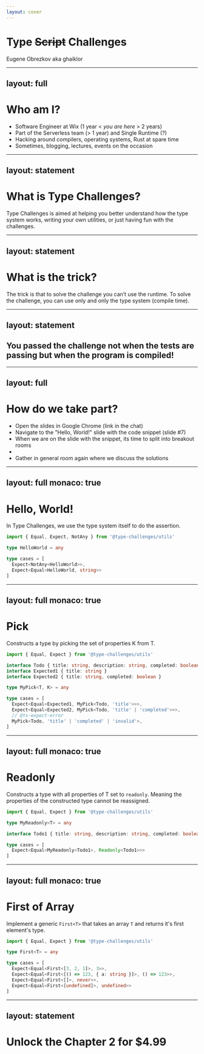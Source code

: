 ```yaml
---
layout: cover
---
```


# Type ~~Script~~ Challenges

Eugene Obrezkov aka ghaiklor

<!--
Just a title while everyone is gathering and stuff.
In the end, say that we will be talking about TypeScript now.
But before talking about TypeScript I would like to introduce myself.
-->

---
layout: full
---

# Who am I?

<v-clicks>

- Software Engineer at Wix (1 year < *you are here* > 2 years)
- Part of the Serverless team (> 1 year) and Single Runtime (?)
- Hacking around compilers, operating systems, Rust at spare time
- Sometimes, blogging, lectures, events on the occasion

</v-clicks>

<!--
Software Engineer at Wix for almost a year and a half (soon).
Part of the serverless team.
Recently, joined the Single Runtime Initiative.
In spare time, hacking around compilers, bare metals and stuff.
Sometimes, writing blog posts, participating in events and so on.
-->

---
layout: statement
---

# What is Type Challenges?

Type Challenges is aimed at helping you better understand how the type system works, writing your own utilities, or just having fun with the challenges.

<!--
Type Challenges is the project that gather different problems, challenges.
Some of them has a practical value in a real world.
Some of them just for fun.
All you need to know is that there are some challenges and you need to solve them.
Just a simple coding activity.
-->

---
layout: statement
---

# What is the trick?

The trick is that to solve the challenge you can’t use the runtime.
To solve the challenge, you can use only and only the type system (compile time).

<!--
The trick is that to solve the challenge, you can't use the runtime.
For example, if the challenge requires to check if the property exists in object.
You don't write the TypeScript code that actually checks the object in runtime.
You must to write the type, that accepts the object and checks the property in compile time.
-->

---
layout: statement
---

## You passed the challenge not when the tests are passing but when the program is compiled!

<!--
The challenge is passed only and only when the compilation is passed.
No tests, no runtime, no environment.
Just a playground and a compilation there.
-->

---
layout: full
---

# How do we take part?

<v-clicks>

- Open the slides in Google Chrome (link in the chat)
- Navigate to the "Hello, World!" slide with the code snippet (slide #7)
- When we are on the slide with the snippet, its time to split into breakout rooms
- <carbon-forward-10 />
- Gather in general room again where we discuss the solutions

</v-clicks>

<!--
Make sure that you have opened the slides in Google Chrome.
Once we get to the challenge, you will see a snippet of TypeScript code.
At this moment, we split to breakout rooms and try to solve the challenge.
Please note, that you don't need to install anything.
You can start solving them right in the slides, in the snippet.
We wait for ten minutes and afterwards, gathering in general room for discussion.
-->

---
layout: full
monaco: true
---

# Hello, World!

In Type Challenges, we use the type system itself to do the assertion.

```typescript {monaco}
import { Equal, Expect, NotAny } from '@type-challenges/utils'

type HelloWorld = any

type cases = [
  Expect<NotAny<HelloWorld>>,
  Expect<Equal<HelloWorld, string>>
]
```


---
layout: full
monaco: true
---

# Pick

Constructs a type by picking the set of properties K from T.

```typescript {monaco}
import { Equal, Expect } from '@type-challenges/utils'

interface Todo { title: string, description: string, completed: boolean }
interface Expected1 { title: string }
interface Expected2 { title: string, completed: boolean }

type MyPick<T, K> = any

type cases = [
  Expect<Equal<Expected1, MyPick<Todo, 'title'>>>,
  Expect<Equal<Expected2, MyPick<Todo, 'title' | 'completed'>>>,
  // @ts-expect-error
  MyPick<Todo, 'title' | 'completed' | 'invalid'>,
]
```


---
layout: full
monaco: true
---

# Readonly

Constructs a type with all properties of T set to `readonly`.
Meaning the properties of the constructed type cannot be reassigned.

```typescript {monaco}
import { Equal, Expect } from '@type-challenges/utils'

type MyReadonly<T> = any

interface Todo1 { title: string, description: string, completed: boolean }

type cases = [
  Expect<Equal<MyReadonly<Todo1>, Readonly<Todo1>>>
]
```


---
layout: full
monaco: true
---

# First of Array

Implement a generic `First<T>` that takes an array `T` and returns it's first element's type.

```typescript {monaco}
import { Equal, Expect } from '@type-challenges/utils'

type First<T> = any

type cases = [
  Expect<Equal<First<[3, 2, 1]>, 3>>,
  Expect<Equal<First<[() => 123, { a: string }]>, () => 123>>,
  Expect<Equal<First<[]>, never>>,
  Expect<Equal<First<[undefined]>, undefined>>
]
```


---
layout: statement
---

# Unlock the Chapter 2 for $4.99

<!--
Thanks for your time.
I truly believe that we can gather sometimes for such a coding activity.
I can make more slides like this one with interactive environment.
So, please, leave your feedback for our guild master.
In case, you are interested in such an activity, let him know.
We will do whatever we can to continue such an activity.
Thanks!
-->
